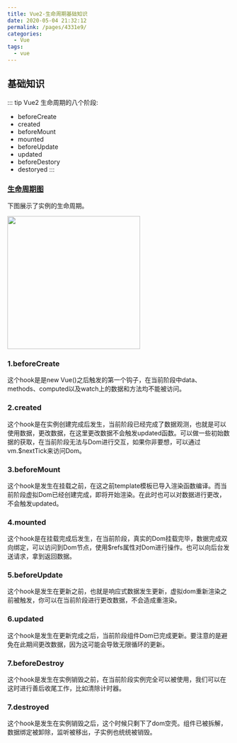 ```yaml
---
title: Vue2-生命周期基础知识
date: 2020-05-04 21:32:12
permalink: /pages/4331e9/
categories:
  - Vue
tags:
  - vue
---
```


## 基础知识

::: tip Vue2 生命周期的八个阶段:
- beforeCreate
- created
- beforeMount
- mounted
- beforeUpdate
- updated
- beforeDestory
- destoryed
:::

<!-- more -->

### [生命周期图](https://cn.vuejs.org/v2/guide/instance.html#%E7%94%9F%E5%91%BD%E5%91%A8%E6%9C%9F%E5%9B%BE%E7%A4%BA)

下图展示了实例的生命周期。

<img src="https://cn.vuejs.org/images/lifecycle.png" width="300" />

### 1.beforeCreate

这个hook是是new Vue()之后触发的第一个钩子，在当前阶段中data、methods、computed以及watch上的数据和方法均不能被访问。

### 2.created

这个hook是在实例创建完成后发生，当前阶段已经完成了数据观测，也就是可以使用数据，更改数据，在这里更改数据不会触发updated函数。可以做一些初始数据的获取，在当前阶段无法与Dom进行交互，如果你非要想，可以通过vm.$nextTick来访问Dom。

### 3.beforeMount

这个hook是发生在挂载之前，在这之前template模板已导入渲染函数编译。而当前阶段虚拟Dom已经创建完成，即将开始渲染。在此时也可以对数据进行更改，不会触发updated。

### 4.mounted

这个hook是在挂载完成后发生，在当前阶段，真实的Dom挂载完毕，数据完成双向绑定，可以访问到Dom节点，使用$refs属性对Dom进行操作。也可以向后台发送请求，拿到返回数据。

### 5.beforeUpdate

这个hook是发生在更新之前，也就是响应式数据发生更新，虚拟dom重新渲染之前被触发，你可以在当前阶段进行更改数据，不会造成重渲染。

### 6.updated

这个hook是发生在更新完成之后，当前阶段组件Dom已完成更新。要注意的是避免在此期间更改数据，因为这可能会导致无限循环的更新。

### 7.beforeDestroy

这个hook是发生在实例销毁之前，在当前阶段实例完全可以被使用，我们可以在这时进行善后收尾工作，比如清除计时器。

### 7.destroyed

这个hook是发生在实例销毁之后，这个时候只剩下了dom空壳。组件已被拆解，数据绑定被卸除，监听被移出，子实例也统统被销毁。
